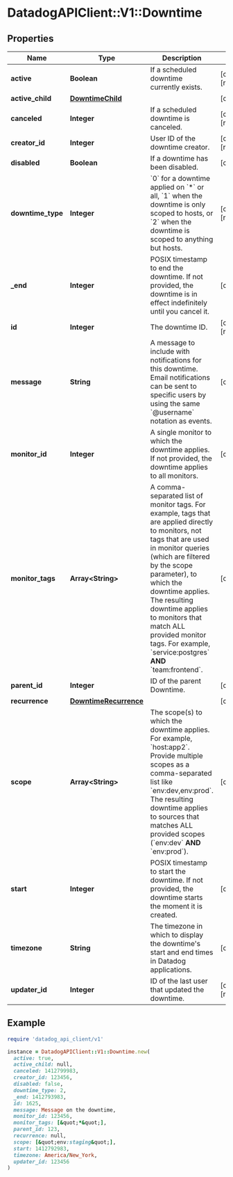 # DatadogAPIClient::V1::Downtime

## Properties

| Name              | Type                                            | Description                                                                                                                                                                                                                                                                                                                                                                          | Notes                |
| ----------------- | ----------------------------------------------- | ------------------------------------------------------------------------------------------------------------------------------------------------------------------------------------------------------------------------------------------------------------------------------------------------------------------------------------------------------------------------------------ | -------------------- |
| **active**        | **Boolean**                                     | If a scheduled downtime currently exists.                                                                                                                                                                                                                                                                                                                                            | [optional][readonly] |
| **active_child**  | [**DowntimeChild**](DowntimeChild.md)           |                                                                                                                                                                                                                                                                                                                                                                                      | [optional]           |
| **canceled**      | **Integer**                                     | If a scheduled downtime is canceled.                                                                                                                                                                                                                                                                                                                                                 | [optional][readonly] |
| **creator_id**    | **Integer**                                     | User ID of the downtime creator.                                                                                                                                                                                                                                                                                                                                                     | [optional][readonly] |
| **disabled**      | **Boolean**                                     | If a downtime has been disabled.                                                                                                                                                                                                                                                                                                                                                     | [optional]           |
| **downtime_type** | **Integer**                                     | &#x60;0&#x60; for a downtime applied on &#x60;\*&#x60; or all, &#x60;1&#x60; when the downtime is only scoped to hosts, or &#x60;2&#x60; when the downtime is scoped to anything but hosts.                                                                                                                                                                                          | [optional][readonly] |
| **\_end**         | **Integer**                                     | POSIX timestamp to end the downtime. If not provided, the downtime is in effect indefinitely until you cancel it.                                                                                                                                                                                                                                                                    | [optional]           |
| **id**            | **Integer**                                     | The downtime ID.                                                                                                                                                                                                                                                                                                                                                                     | [optional][readonly] |
| **message**       | **String**                                      | A message to include with notifications for this downtime. Email notifications can be sent to specific users by using the same &#x60;@username&#x60; notation as events.                                                                                                                                                                                                             | [optional]           |
| **monitor_id**    | **Integer**                                     | A single monitor to which the downtime applies. If not provided, the downtime applies to all monitors.                                                                                                                                                                                                                                                                               | [optional]           |
| **monitor_tags**  | **Array&lt;String&gt;**                         | A comma-separated list of monitor tags. For example, tags that are applied directly to monitors, not tags that are used in monitor queries (which are filtered by the scope parameter), to which the downtime applies. The resulting downtime applies to monitors that match ALL provided monitor tags. For example, &#x60;service:postgres&#x60; **AND** &#x60;team:frontend&#x60;. | [optional]           |
| **parent_id**     | **Integer**                                     | ID of the parent Downtime.                                                                                                                                                                                                                                                                                                                                                           | [optional]           |
| **recurrence**    | [**DowntimeRecurrence**](DowntimeRecurrence.md) |                                                                                                                                                                                                                                                                                                                                                                                      | [optional]           |
| **scope**         | **Array&lt;String&gt;**                         | The scope(s) to which the downtime applies. For example, &#x60;host:app2&#x60;. Provide multiple scopes as a comma-separated list like &#x60;env:dev,env:prod&#x60;. The resulting downtime applies to sources that matches ALL provided scopes (&#x60;env:dev&#x60; **AND** &#x60;env:prod&#x60;).                                                                                  | [optional]           |
| **start**         | **Integer**                                     | POSIX timestamp to start the downtime. If not provided, the downtime starts the moment it is created.                                                                                                                                                                                                                                                                                | [optional]           |
| **timezone**      | **String**                                      | The timezone in which to display the downtime&#39;s start and end times in Datadog applications.                                                                                                                                                                                                                                                                                     | [optional]           |
| **updater_id**    | **Integer**                                     | ID of the last user that updated the downtime.                                                                                                                                                                                                                                                                                                                                       | [optional][readonly] |

## Example

```ruby
require 'datadog_api_client/v1'

instance = DatadogAPIClient::V1::Downtime.new(
  active: true,
  active_child: null,
  canceled: 1412799983,
  creator_id: 123456,
  disabled: false,
  downtime_type: 2,
  _end: 1412793983,
  id: 1625,
  message: Message on the downtime,
  monitor_id: 123456,
  monitor_tags: [&quot;*&quot;],
  parent_id: 123,
  recurrence: null,
  scope: [&quot;env:staging&quot;],
  start: 1412792983,
  timezone: America/New_York,
  updater_id: 123456
)
```
